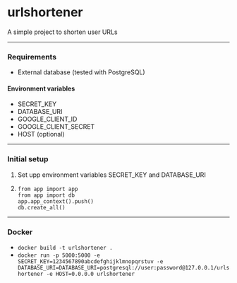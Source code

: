 # urlshortener

A simple project to shorten user URLs

---

### Requirements

- External database (tested with PostgreSQL)

#### Environment variables

- SECRET_KEY
- DATABASE_URI
- GOOGLE_CLIENT_ID
- GOOGLE_CLIENT_SECRET
- HOST (optional)

---

### Initial setup
1. Set upp environment variables SECRET_KEY and DATABASE_URI
2.     from app import app
       from app import db
       app.app_context().push()
       db.create_all()


---

### Docker
- `docker build -t urlshortener .`
- `docker run -p 5000:5000 -e SECRET_KEY=1234567890abcdefghijklmnopqrstuv -e DATABASE_URI=DATABASE_URI=postgresql://user:password@127.0.0.1/urlshortener -e HOST=0.0.0.0 urlshortener`
